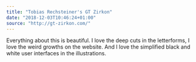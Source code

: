```yaml
---
title: "Tobias Rechsteiner's GT Zirkon"
date: "2018-12-03T10:46:24+01:00"
source: "http://gt-zirkon.com/"
---
```


Everything about this is beautiful. I love the deep cuts in the letterforms, I love the weird growths on the website. And I love the simplified black and white user interfaces in the illustrations.

